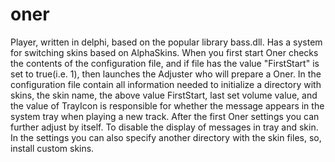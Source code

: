 # oner
Player, written in delphi, based on the popular library bass.dll. Has a system for switching skins based on AlphaSkins. When you first start Oner checks the contents of the configuration file, and if file has the value "FirstStart" is set to true(i.e. 1), then launches the Adjuster who will prepare a Oner. In the configuration file contain all information needed to initialize a directory with skins, the skin name, the above value FirstStart, last set volume value, and the value of TrayIcon is responsible for whether the message appears in the system tray when playing a new track. After the first Oner settings you can further adjust by itself. To disable the display of messages in tray and skin. In the settings you can also specify another directory with the skin files, so, install custom skins.
